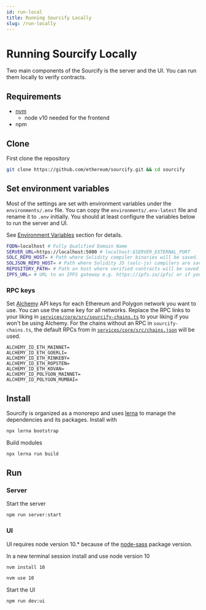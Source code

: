 ```yaml
---
id: run-local
title: Running Sourcify Locally
slug: /run-locally
---
```


# Running Sourcify Locally

Two main components of the Sourcify is the server and the UI. You can run them locally to verify contracts.

## Requirements

- [nvm](https://github.com/nvm-sh/nvm#installing-and-updating)
  - node v10 needed for the frontend
- npm

## Clone

First clone the repository

```bash
git clone https://github.com/ethereum/sourcify.git && cd sourcify
```

## Set environment variables

Most of the settings are set with environment variables under the `environments/.env` file. You can copy the `environments/.env-latest` file and rename it to `.env` initially. You should at least configure the variables below to run the server and UI.

See [Environment Variables](/docs/env-vars) section for details.

```bash
FQDN=localhost # Fully Qualified Domain Name
SERVER_URL=https://localhost:5000 # localhost:$SERVER_EXTERNAL_PORT
SOLC_REPO_HOST= # Path where Solidity compiler binaries will be saved. e.g. /home/user/solc/bin
SOLJSON_REPO_HOST= # Path where Solidity JS (solc-js) compilers are saved e.g. /home/user/solc/js
REPOSITORY_PATH= # Path on host where verified contracts will be saved e.g. /home/user/sourcify/repository
IPFS_URL= # URL to an IPFS gateway e.g. https://ipfs.io/ipfs/ or if you run a local IPFS node http://localhost:8080/ipfs/ or http://ipfs-container-name:8080/ipfs/ etc.
```

### RPC keys

Set [Alchemy](https://www.alchemy.com/) API keys for each Ethereum and Polygon network you want to use. You can use the same key for all networks. Replace the RPC links to your liking in [`services/core/src/sourcify-chains.ts`](https://github.com/ethereum/sourcify/blob/master/services/core/src/sourcify-chains.ts) to your liking if you won't be using Alchemy. For the chains without an RPC in `sourcify-chains.ts`, the default RPCs from in [`services/core/src/chains.json`](https://github.com/ethereum/sourcify/blob/master/services/core/src/chains.json) will be used.

```
ALCHEMY_ID_ETH_MAINNET=
ALCHEMY_ID_ETH_GOERLI=
ALCHEMY_ID_ETH_RINKEBY=
ALCHEMY_ID_ETH_ROPSTEN=
ALCHEMY_ID_ETH_KOVAN=
ALCHEMY_ID_POLYGON_MAINNET=
ALCHEMY_ID_POLYGON_MUMBAI=
```

## Install

Sourcify is organized as a monorepo and uses [lerna](https://github.com/lerna/lerna) to manage the dependencies and its packages. Install with

```bash
npx lerna bootstrap
```

Build modules

```bash
npx lerna run build
```

## Run

### Server

Start the server

```bash
npm run server:start
```

### UI

UI requires node version 10.\* because of the [node-sass](https://github.com/sass/node-sass#node-version-support-policy) package version.

In a new terminal session install and use node version 10

```bash
nvm install 10
```

```bash
nvm use 10
```

Start the UI

```bash
npm run dev:ui
```
